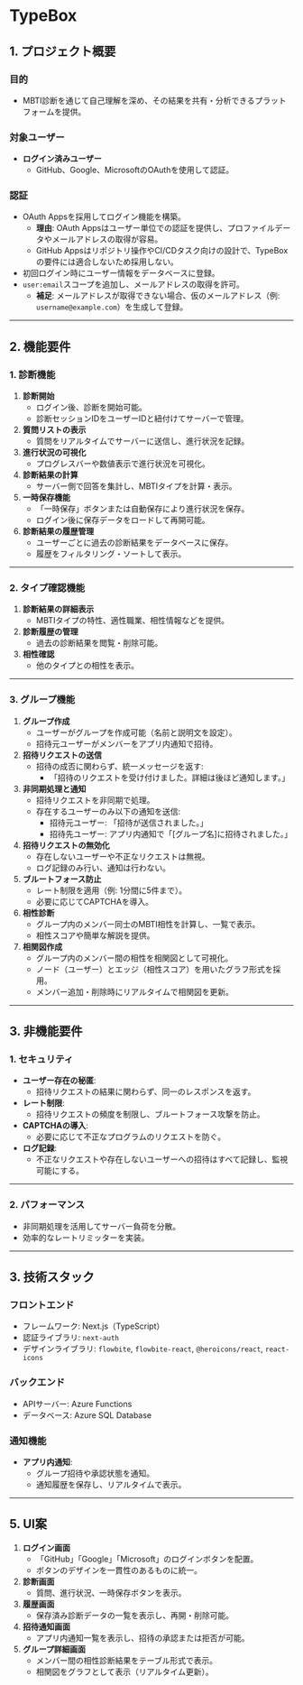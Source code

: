 # **TypeBox**

## **1. プロジェクト概要**

### **目的**

- MBTI診断を通じて自己理解を深め、その結果を共有・分析できるプラットフォームを提供。

### **対象ユーザー**

- **ログイン済みユーザー**
  - GitHub、Google、MicrosoftのOAuthを使用して認証。

### **認証**

- OAuth Appsを採用してログイン機能を構築。
  - **理由**: OAuth Appsはユーザー単位での認証を提供し、プロファイルデータやメールアドレスの取得が容易。
  - GitHub Appsはリポジトリ操作やCI/CDタスク向けの設計で、TypeBoxの要件には適合しないため採用しない。
- 初回ログイン時にユーザー情報をデータベースに登録。
- `user:email`スコープを追加し、メールアドレスの取得を許可。
  - **補足**: メールアドレスが取得できない場合、仮のメールアドレス（例: `username@example.com`）を生成して登録。

---

## **2. 機能要件**

### **1. 診断機能**

1. **診断開始**
   - ログイン後、診断を開始可能。
   - 診断セッションIDをユーザーIDと紐付けてサーバーで管理。
2. **質問リストの表示**
   - 質問をリアルタイムでサーバーに送信し、進行状況を記録。
3. **進行状況の可視化**
   - プログレスバーや数値表示で進行状況を可視化。
4. **診断結果の計算**
   - サーバー側で回答を集計し、MBTIタイプを計算・表示。
5. **一時保存機能**
   - 「一時保存」ボタンまたは自動保存により進行状況を保存。
   - ログイン後に保存データをロードして再開可能。
6. **診断結果の履歴管理**
   - ユーザーごとに過去の診断結果をデータベースに保存。
   - 履歴をフィルタリング・ソートして表示。

---

### **2. タイプ確認機能**

1. **診断結果の詳細表示**
   - MBTIタイプの特性、適性職業、相性情報などを提供。
2. **診断履歴の管理**
   - 過去の診断結果を閲覧・削除可能。
3. **相性確認**
   - 他のタイプとの相性を表示。

---

### **3. グループ機能**

1. **グループ作成**
   - ユーザーがグループを作成可能（名前と説明文を設定）。
   - 招待元ユーザーがメンバーをアプリ内通知で招待。
2. **招待リクエストの送信**
   - 招待の成否に関わらず、統一メッセージを返す:
     - 「招待のリクエストを受け付けました。詳細は後ほど通知します。」
3. **非同期処理と通知**
   - 招待リクエストを非同期で処理。
   - 存在するユーザーのみ以下の通知を送信:
     - 招待元ユーザー: 「招待が送信されました。」
     - 招待先ユーザー: アプリ内通知で「[グループ名]に招待されました。」
4. **招待リクエストの無効化**
   - 存在しないユーザーや不正なリクエストは無視。
   - ログ記録のみ行い、通知は行わない。
5. **ブルートフォース防止**
   - レート制限を適用（例: 1分間に5件まで）。
   - 必要に応じてCAPTCHAを導入。
6. **相性診断**
   - グループ内のメンバー同士のMBTI相性を計算し、一覧で表示。
   - 相性スコアや簡単な解説を提供。
7. **相関図作成**
   - グループ内のメンバー間の相性を相関図として可視化。
   - ノード（ユーザー）とエッジ（相性スコア）を用いたグラフ形式を採用。
   - メンバー追加・削除時にリアルタイムで相関図を更新。

---

## **3. 非機能要件**

### **1. セキュリティ**

- **ユーザー存在の秘匿**:
  - 招待リクエストの結果に関わらず、同一のレスポンスを返す。
- **レート制限**:
  - 招待リクエストの頻度を制限し、ブルートフォース攻撃を防止。
- **CAPTCHAの導入**:
  - 必要に応じて不正なプログラムのリクエストを防ぐ。
- **ログ記録**:
  - 不正なリクエストや存在しないユーザーへの招待はすべて記録し、監視可能にする。

---

### **2. パフォーマンス**

- 非同期処理を活用してサーバー負荷を分散。
- 効率的なレートリミッターを実装。

---

## **3. 技術スタック**

### **フロントエンド**

- フレームワーク: Next.js（TypeScript）
- 認証ライブラリ: `next-auth`
- デザインライブラリ: `flowbite`, `flowbite-react`, `@heroicons/react`, `react-icons`

### **バックエンド**

- APIサーバー: Azure Functions
- データベース: Azure SQL Database

### **通知機能**

- **アプリ内通知**:
  - グループ招待や承認状態を通知。
  - 通知履歴を保存し、リアルタイムで表示。

---

## **5. UI案**

1. **ログイン画面**
   - 「GitHub」「Google」「Microsoft」のログインボタンを配置。
   - ボタンのデザインを一貫性のあるものに統一。
2. **診断画面**
   - 質問、進行状況、一時保存ボタンを表示。
3. **履歴画面**
   - 保存済み診断データの一覧を表示し、再開・削除可能。
4. **招待通知画面**
   - アプリ内通知一覧を表示し、招待の承認または拒否が可能。
5. **グループ詳細画面**
   - メンバー間の相性診断結果をテーブル形式で表示。
   - 相関図をグラフとして表示（リアルタイム更新）。
